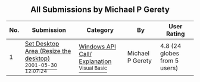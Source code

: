 ﻿<div align="center">

## All Submissions by Michael P Gerety

</div>

No.  | Submission | Category | By   | User Rating
---- | ---------- | -------- | ---- | -----------
1 | [Set Desktop Area \(Resize the desktop\)<br /><sup>2001-05-30 12:07:24</sup>](https://github.com/Planet-Source-Code/michael-p-gerety-set-desktop-area-resize-the-desktop__1-23588) | [Windows API Call/ Explanation<br /><sup>Visual Basic</sup>](../ByCategory/windows-api-call-explanation__1-39.md) | Michael P Gerety | 4.8 (24 globes from 5 users)
